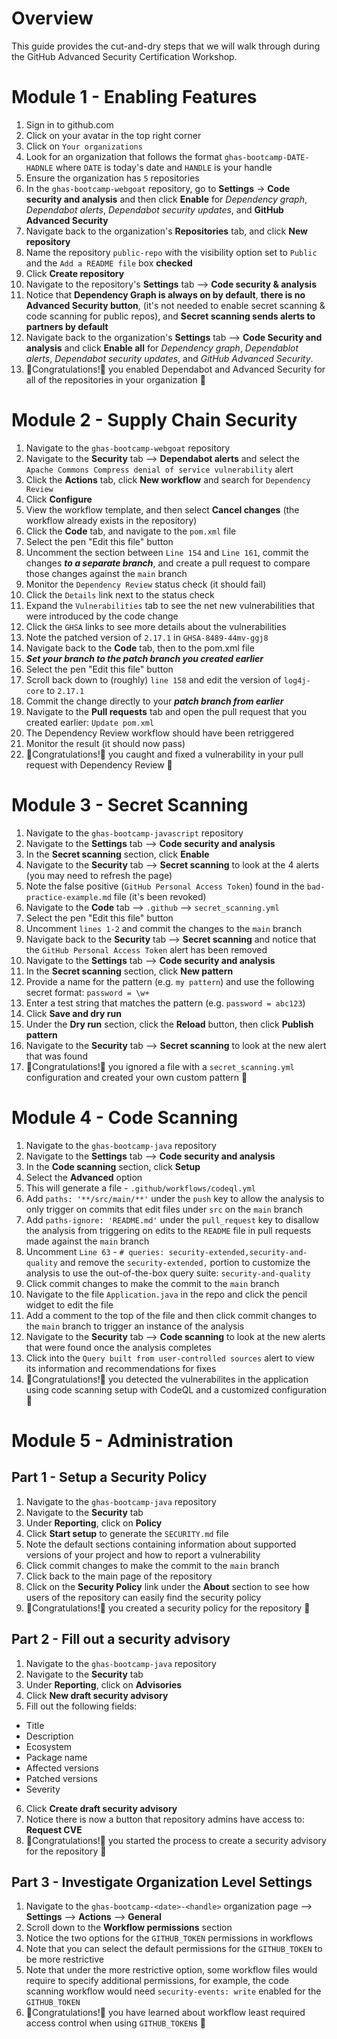 # Overview
This guide provides the cut-and-dry steps that we will walk through during the GitHub Advanced Security Certification Workshop.

# Module 1 - Enabling Features
1. Sign in to github.com
2. Click on your avatar in the top right corner
3. Click on `Your organizations`
4. Look for an organization that follows the format `ghas-bootcamp-DATE-HADNLE` where `DATE` is today's date and `HANDLE` is your handle
5. Ensure the organization has `5` repositories
6. In the `ghas-bootcamp-webgoat` repository, go to **Settings** -> **Code security and analysis** and then click **Enable** for _Dependency graph_, _Dependabot alerts_, _Dependabot security updates_, and **GitHub Advanced Security**
7. Navigate back to the organization's **Repositories** tab, and click **New repository**
8. Name the repository `public-repo` with the visibility option set to `Public` and the `Add a README file` box **checked**
9. Click **Create repository**
10. Navigate to the repository's **Settings** tab --> **Code security & analysis**
11. Notice that **Dependency Graph is always on by default**, **there is no Advanced Security button**, (it's not needed to enable secret scanning & code scanning for public repos), and **Secret scanning sends alerts to partners by default**
12. Navigate back to the organization's **Settings** tab --> **Code Security and analysis** and click **Enable all** for _Dependency graph_, _Dependablot alerts_, _Dependabot security updates_, and _GitHub Advanced Security_.
13. 🎉Congratulations!🎉 you enabled Dependabot and Advanced Security for all of the repositories in your organization 🚀

# Module 2 - Supply Chain Security
1. Navigate to the `ghas-bootcamp-webgoat` repository
2. Navigate to the **Security** tab --> **Dependabot alerts** and select the `Apache Commons Compress denial of service vulnerability` alert
3. Click the **Actions** tab, click **New workflow** and search for `Dependency Review`
4. Click **Configure**
5. View the workflow template, and then select **Cancel changes** (the workflow already exists in the repository)
6. Click the **Code** tab, and navigate to the `pom.xml` file
7. Select the pen "Edit this file" button
8. Uncomment the section between `Line 154` and `Line 161`, commit the changes **_to a separate branch_**, and create a pull request to compare those changes against the `main` branch
9. Monitor the `Dependency Review` status check (it should fail)
10. Click the `Details` link next to the status check
11. Expand the `Vulnerabilities` tab to see the net new vulnerabilities that were introduced by the code change
12. Click the `GHSA` links to see more details about the vulnerabilities
13. Note the patched version of `2.17.1` in `GHSA-8489-44mv-ggj8`
14. Navigate back to the **Code** tab, then to the pom.xml file
15. _**Set your branch to the patch branch you created earlier**_
16. Select the pen "Edit this file" button
17. Scroll back down to (roughly) `line 158` and edit the version of `log4j-core` to `2.17.1`
18. Commit the change directly to your **_patch branch from earlier_**
19. Navigate to the **Pull requests** tab and open the pull request that you created earlier: `Update pom.xml`
20. The Dependency Review workflow should have been retriggered
21. Monitor the result (it should now pass)
22. 🎉Congratulations!🎉 you caught and fixed a vulnerability in your pull request with Dependency Review 🚀

# Module 3 - Secret Scanning
1. Navigate to the `ghas-bootcamp-javascript` repository
2. Navigate to the **Settings** tab --> **Code security and analysis**
3. In the **Secret scanning** section, click **Enable**
4. Navigate to the **Security** tab --> **Secret scanning** to look at the 4 alerts (you may need to refresh the page)
5. Note the false positive (`GitHub Personal Access Token`) found in the `bad-practice-example.md` file (it's been revoked)
6. Navigate to the **Code** tab --> `.github` --> `secret_scanning.yml`
7. Select the pen "Edit this file" button
8. Uncomment `lines 1-2` and commit the changes to the `main` branch
9. Navigate back to the **Security** tab --> **Secret scanning** and notice that the `GitHub Personal Access Token` alert has been removed
10. Navigate to the **Settings** tab --> **Code security and analysis**
11. In the **Secret scanning** section, click **New pattern**
12. Provide a name for the pattern (e.g. `my pattern`) and use the following secret format: `password = \w+`
13. Enter a test string that matches the pattern (e.g. `password = abc123`)
14. Click **Save and dry run**
15. Under the **Dry run** section, click the **Reload** button, then click **Publish pattern**
16. Navigate to the **Security** tab --> **Secret scanning** to look at the new alert that was found
17. 🎉Congratulations!🎉 you ignored a file with a `secret_scanning.yml` configuration and created your own custom pattern 🚀

# Module 4 - Code Scanning
1. Navigate to the `ghas-bootcamp-java` repository
2. Navigate to the **Settings** tab --> **Code security and analysis**
3. In the **Code scanning** section, click **Setup**
4. Select the **Advanced** option
5. This will generate a file - `.github/workflows/codeql.yml`
6. Add `paths: '**/src/main/**'` under the `push` key to allow the analysis to only trigger on commits that edit files under `src` on the `main` branch
7. Add `paths-ignore: 'README.md'` under the `pull_request` key to disallow the analysis from triggering on edits to the `README` file in pull requests made against the `main` branch
8. Uncomment `Line 63` - `# queries: security-extended,security-and-quality` and remove the `security-extended,` portion to customize the analysis to use the out-of-the-box query suite: `security-and-quality`
9. Click commit changes to make the commit to the `main` branch
10. Navigate to the file `Application.java` in the repo and click the pencil widget to edit the file
11. Add a comment to the top of the file and then click commit changes to the `main` branch to trigger an instance of the analysis
12. Navigate to the **Security** tab --> **Code scanning** to look at the new alerts that were found once the analysis completes
13. Click into the `Query built from user-controlled sources` alert to view its information and recommendations for fixes
14. 🎉Congratulations!🎉 you detected the vulnerabilites in the application using code scanning setup with CodeQL and a customized configuration 🚀

# Module 5 - Administration
## Part 1 - Setup a Security Policy
1. Navigate to the `ghas-bootcamp-java` repository
2. Navigate to the **Security** tab
3. Under **Reporting**, click on **Policy**
4. Click **Start setup** to generate the `SECURITY.md` file
5. Note the default sections containing information about supported versions of your project and how to report a vulnerability
5. Click commit changes to make the commit to the `main` branch
6. Click back to the main page of the repository
7. Click on the **Security Policy** link under the **About** section to see how users of the repository can easily find the security policy
8. 🎉Congratulations!🎉 you created a security policy for the repository 🚀

## Part 2 - Fill out a security advisory
1. Navigate to the `ghas-bootcamp-java` repository
2. Navigate to the **Security** tab
3. Under **Reporting**, click on **Advisories**
4. Click **New draft security advisory**
5. Fill out the following fields:
  * Title
  * Description
  * Ecosystem
  * Package name
  * Affected versions
  * Patched versions
  * Severity
6. Click **Create draft security advisory**
7. Notice there is now a button that repository admins have access to: **Request CVE**
8. 🎉Congratulations!🎉 you started the process to create a security advisory for the repository 🚀

## Part 3 - Investigate Organization Level Settings
1. Navigate to the `ghas-bootcamp-<date>-<handle>` organization page --> **Settings** --> **Actions** --> **General**
2. Scroll down to the **Workflow permissions** section
3. Notice the two options for the `GITHUB_TOKEN` permissions in workflows
4. Note that you can select the default permissions for the `GITHUB_TOKEN` to be more restrictive
5. Note that under the more restrictive option, some workflow files would require to specify additional permissions, for example, the code scanning workflow would need `security-events: write` enabled for the `GITHUB_TOKEN`
6. 🎉Congratulations!🎉 you have learned about workflow least required access control when using `GITHUB_TOKEN`s 🚀
